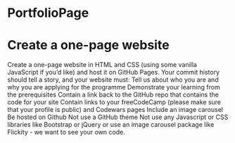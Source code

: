 # PortfolioPage
# Create a one-page website

Create a one-page website in HTML and CSS (using some vanilla JavaScript if you’d like) and host it on GitHub Pages. Your commit history should tell a story, and your website must:
Tell us about who you are and why you are applying for the programme
Demonstrate your learning from the prerequisites
Contain a link back to the GitHub repo that contains the code for your site
Contain links to your freeCodeCamp (please make sure that your profile is public) and Codewars pages
Include an image carousel
Be hosted on Github
Not use a GitHub theme
Not use any Javascript or CSS libraries like Bootstrap or jQuery or use an image carousel package like Flickity - we want to see your own code.
